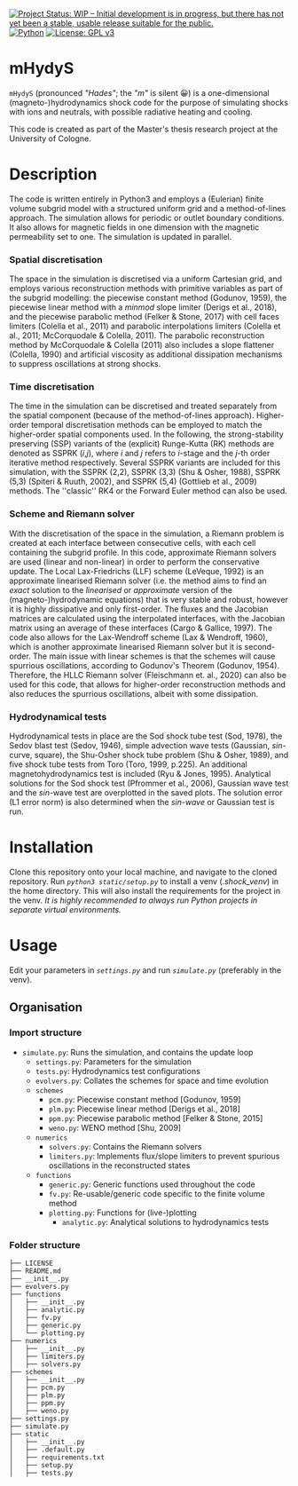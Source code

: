 [![Project Status: WIP – Initial development is in progress, but there has not yet been a stable, usable release suitable for the public.](https://www.repostatus.org/badges/latest/wip.svg)](https://www.repostatus.org/#wip)
[![Python](https://img.shields.io/badge/Python-3.10%20%7C%203.11-brightgreen?logo=python&logoColor=white)](https://www.python.org)
[![License: GPL v3](https://img.shields.io/badge/License-GPLv3-blue.svg)](https://www.gnu.org/licenses/gpl-3.0)
<!-- ![GitHub Tag](https://img.shields.io/github/v/tag/mervyzr/mHydyS) -->


# mHydyS
`mHydyS` (pronounced *"Hades"*; the *"m"* is silent 😀) is a one-dimensional (magneto-)hydrodynamics shock code for the purpose of simulating shocks with ions and neutrals, with possible radiative heating and cooling.

This code is created as part of the Master's thesis research project at the University of Cologne.

# Description
The code is written entirely in Python3 and employs a (Eulerian) finite volume subgrid model with a structured uniform grid and a method-of-lines approach. The simulation allows for periodic or outlet boundary conditions. It also allows for magnetic fields in one dimension with the magnetic permeability set to one. The simulation is updated in parallel.

### Spatial discretisation
The space in the simulation is discretised via a uniform Cartesian grid, and employs various reconstruction methods with primitive variables as part of the subgrid modelling: the piecewise constant method (Godunov, 1959), the piecewise linear method with a *minmod* slope limiter (Derigs et al., 2018), and the piecewise parabolic method (Felker & Stone, 2017) with cell faces limiters (Colella et al., 2011) and parabolic interpolations limiters (Colella et al., 2011; McCorquodale & Colella, 2011). The parabolic reconstruction method by McCorquodale & Colella (2011) also includes a slope flattener (Colella, 1990) and artificial viscosity as additional dissipation mechanisms to suppress oscillations at strong shocks.

### Time discretisation
The time in the simulation can be discretised and treated separately from the spatial component (because of the method-of-lines approach). Higher-order temporal discretisation methods can be employed to match the higher-order spatial components used. In the following, the strong-stability preserving (SSP) variants of the (explicit) Runge-Kutta (RK) methods are denoted as SSPRK (*i*,*j*), where *i* and *j* refers to *i*-stage and the *j*-th order iterative method respectively. Several SSPRK variants are included for this simulation, with the SSPRK (2,2), SSPRK (3,3) (Shu & Osher, 1988), SSPRK (5,3) (Spiteri & Ruuth, 2002), and SSPRK (5,4) (Gottlieb et al., 2009) methods. The ''classic'' RK4 or the Forward Euler method can also be used.

### Scheme and Riemann solver
With the discretisation of the space in the simulation, a Riemann problem is created at each interface between consecutive cells, with each cell containing the subgrid profile. In this code, approximate Riemann solvers are used (linear and non-linear) in order to perform the conservative update. The Local Lax-Friedrichs (LLF) scheme (LeVeque, 1992) is an approximate linearised Riemann solver (i.e. the method aims to find an *exact* solution to the *linearised* or *approximate* version of the (magneto-)hydrodynamic equations) that is very stable and robust, however it is highly dissipative and only first-order. The fluxes and the Jacobian matrices are calculated using the interpolated interfaces, with the Jacobian matrix using an average of these interfaces (Cargo & Gallice, 1997). The code also allows for the Lax-Wendroff scheme (Lax & Wendroff, 1960), which is another approximate linearised Riemann solver but it is second-order. The main issue with linear schemes is that the schemes will cause spurrious oscillations, according to Godunov's Theorem (Godunov, 1954). Therefore, the HLLC Riemann solver (Fleischmann et. al., 2020) can also be used for this code, that allows for higher-order reconstruction methods and also reduces the spurrious oscillations, albeit with some dissipation.

### Hydrodynamical tests
Hydrodynamical tests in place are the Sod shock tube test (Sod, 1978), the Sedov blast test (Sedov, 1946), simple advection wave tests (Gaussian, *sin*-curve, square), the Shu-Osher shock tube problem (Shu & Osher, 1989), and five shock tube tests from Toro (Toro, 1999, p.225). An additional magnetohydrodynamics test is included (Ryu & Jones, 1995). Analytical solutions for the Sod shock test (Pfrommer et al., 2006), Gaussian wave test and the *sin*-wave test are overplotted in the saved plots. The solution error (L1 error norm) is also determined when the *sin-wave* or Gaussian test is run.

# Installation
Clone this repository onto your local machine, and navigate to the cloned repository. Run *`python3 static/setup.py`* to install a venv (*.shock_venv*) in the home directory. This will also install the requirements for the project in the venv. *It is highly recommended to always run Python projects in separate virtual environments.*

# Usage
Edit your parameters in *`settings.py`* and run *`simulate.py`* (preferably in the venv).

## Organisation

### Import structure
- `simulate.py`: Runs the simulation, and contains the update loop
    - `settings.py`: Parameters for the simulation
    - `tests.py`: Hydrodynamics test configurations
    - `evolvers.py`: Collates the schemes for space and time evolution
    - `schemes`
        - `pcm.py`: Piecewise constant method [Godunov, 1959]
        - `plm.py`: Piecewise linear method [Derigs et al., 2018]
        - `ppm.py`: Piecewise parabolic method [Felker & Stone, 2015]
        - `weno.py`: WENO method [Shu, 2009]
    - `numerics`
        - `solvers.py`: Contains the Riemann solvers
        - `limiters.py`: Implements flux/slope limiters to prevent spurious oscillations in the reconstructed states
    - `functions`
        - `generic.py`: Generic functions used throughout the code
        - `fv.py`: Re-usable/generic code specific to the finite volume method
        - `plotting.py`: Functions for (live-)plotting
            - `analytic.py`: Analytical solutions to hydrodynamics tests

### Folder structure
```
├── LICENSE
├── README.md
├── __init__.py
├── evolvers.py
├── functions
│   ├── __init__.py
│   ├── analytic.py
│   ├── fv.py
│   ├── generic.py
│   └── plotting.py
├── numerics
│   ├── __init__.py
│   ├── limiters.py
│   ├── solvers.py
├── schemes
│   ├── __init__.py
│   ├── pcm.py
│   ├── plm.py
│   ├── ppm.py
│   ├── weno.py
├── settings.py
├── simulate.py
├── static
│   ├── __init__.py
│   ├── .default.py
│   ├── requirements.txt
│   ├── setup.py
│   ├── tests.py
```
